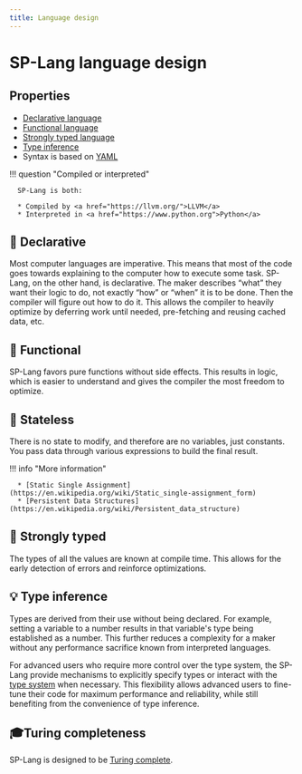 ```yaml
---
title: Language design
---
```


# SP-Lang language design


## Properties

 * <a href="https://en.wikipedia.org/wiki/Declarative_programming">Declarative language</a>
 * <a href="https://en.wikipedia.org/wiki/Functional_programming">Functional language</a>
 * <a href="https://en.wikipedia.org/wiki/Strong_and_weak_typing">Strongly typed language</a>
 * <a href="https://en.wikipedia.org/wiki/Type_inference">Type inference</a>
 * Syntax is based on <a href="https://yaml.org/">YAML</a>

!!! question "Compiled or interpreted"
   
      SP-Lang is both:

      * Compiled by <a href="https://llvm.org/">LLVM</a>
      * Interpreted in <a href="https://www.python.org">Python</a>



## 📜 Declarative

Most computer languages are imperative.
This means that most of the code goes towards explaining to the computer how to execute some task.
SP-Lang, on the other hand, is declarative.
The maker describes “what” they want their logic to do, not exactly “how” or “when” it is to be done.
Then the compiler will figure out how to do it.
This allows the compiler to heavily optimize by deferring work until needed, pre-fetching and reusing cached data, etc.

## 🔗 Functional

SP-Lang favors pure functions without side effects.
This results in logic, which is easier to understand and gives the compiler the most freedom to optimize.

## 🔀 Stateless

There is no state to modify, and therefore are no variables, just constants.
You pass data through various expressions to build the final result.

!!! info "More information"

      * [Static Single Assignment](https://en.wikipedia.org/wiki/Static_single-assignment_form)
      * [Persistent Data Structures](https://en.wikipedia.org/wiki/Persistent_data_structure)

## 🔐 Strongly typed

The types of all the values are known at compile time.
This allows for the early detection of errors and reinforce optimizations.


## 💡 Type inference

Types are derived from their use without being declared.
For example, setting a variable to a number results in that variable's type being established as a number.
This further reduces a complexity for a maker without any performance sacrifice known from interpreted languages.

For advanced users who require more control over the type system, the SP-Lang provide mechanisms to explicitly specify types or interact with the [type system](../types) when necessary.
This flexibility allows advanced users to fine-tune their code for maximum performance and reliability, while still benefiting from the convenience of type inference.


## 🎓Turing completeness

SP-Lang is designed to be [Turing complete](https://en.wikipedia.org/wiki/Turing_completeness).



